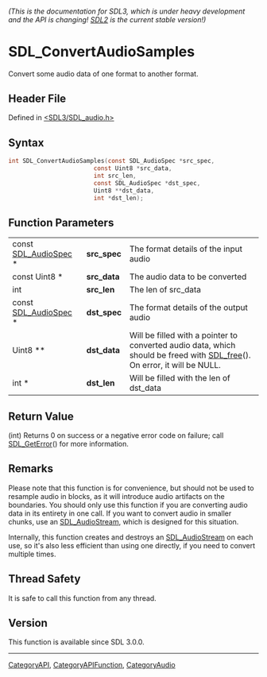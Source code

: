 ###### (This is the documentation for SDL3, which is under heavy development and the API is changing! [SDL2](https://wiki.libsdl.org/SDL2/) is the current stable version!)
# SDL_ConvertAudioSamples

Convert some audio data of one format to another format.

## Header File

Defined in [<SDL3/SDL_audio.h>](https://github.com/libsdl-org/SDL/blob/main/include/SDL3/SDL_audio.h)

## Syntax

```c
int SDL_ConvertAudioSamples(const SDL_AudioSpec *src_spec,
                        const Uint8 *src_data,
                        int src_len,
                        const SDL_AudioSpec *dst_spec,
                        Uint8 **dst_data,
                        int *dst_len);
```

## Function Parameters

|                                        |              |                                                                                                                                      |
| -------------------------------------- | ------------ | ------------------------------------------------------------------------------------------------------------------------------------ |
| const [SDL_AudioSpec](SDL_AudioSpec) * | **src_spec** | The format details of the input audio                                                                                                |
| const Uint8 *                          | **src_data** | The audio data to be converted                                                                                                       |
| int                                    | **src_len**  | The len of src_data                                                                                                                  |
| const [SDL_AudioSpec](SDL_AudioSpec) * | **dst_spec** | The format details of the output audio                                                                                               |
| Uint8 **                               | **dst_data** | Will be filled with a pointer to converted audio data, which should be freed with [SDL_free](SDL_free)(). On error, it will be NULL. |
| int *                                  | **dst_len**  | Will be filled with the len of dst_data                                                                                              |

## Return Value

(int) Returns 0 on success or a negative error code on failure; call
[SDL_GetError](SDL_GetError)() for more information.

## Remarks

Please note that this function is for convenience, but should not be used
to resample audio in blocks, as it will introduce audio artifacts on the
boundaries. You should only use this function if you are converting audio
data in its entirety in one call. If you want to convert audio in smaller
chunks, use an [SDL_AudioStream](SDL_AudioStream), which is designed for
this situation.

Internally, this function creates and destroys an
[SDL_AudioStream](SDL_AudioStream) on each use, so it's also less efficient
than using one directly, if you need to convert multiple times.

## Thread Safety

It is safe to call this function from any thread.

## Version

This function is available since SDL 3.0.0.

----
[CategoryAPI](CategoryAPI), [CategoryAPIFunction](CategoryAPIFunction), [CategoryAudio](CategoryAudio)

